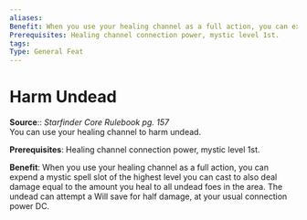 ```yaml
---
aliases: 
Benefit: When you use your healing channel as a full action, you can expend a mystic spell slot of the highest level you can cast to also deal damage equal to the amount you heal to all undead foes in the area. The undead can attempt a Will save for half damage, at your usual connection power DC.
Prerequisites: Healing channel connection power, mystic level 1st.
tags: 
Type: General Feat
---
```


# Harm Undead

**Source**:: _Starfinder Core Rulebook pg. 157_  
You can use your healing channel to harm undead.

**Prerequisites**: Healing channel connection power, mystic level 1st.

**Benefit**: When you use your healing channel as a full action, you can expend a mystic spell slot of the highest level you can cast to also deal damage equal to the amount you heal to all undead foes in the area. The undead can attempt a Will save for half damage, at your usual connection power DC.
